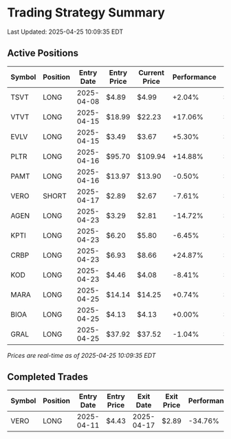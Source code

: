 # Trading Strategy Summary

Last Updated: 2025-04-25 10:09:35 EDT

## Active Positions

| Symbol | Position | Entry Date | Entry Price | Current Price | Performance | P/L per Share |
|--------|----------|------------|-------------|---------------|-------------|--------------|
| TSVT | LONG | 2025-04-08 | $4.89 | $4.99 | +2.04% | $+0.10 |
| VTVT | LONG | 2025-04-15 | $18.99 | $22.23 | +17.06% | $+3.24 |
| EVLV | LONG | 2025-04-15 | $3.49 | $3.67 | +5.30% | $+0.18 |
| PLTR | LONG | 2025-04-16 | $95.70 | $109.94 | +14.88% | $+14.24 |
| PAMT | LONG | 2025-04-16 | $13.97 | $13.90 | -0.50% | $-0.07 |
| VERO | SHORT | 2025-04-17 | $2.89 | $2.67 | -7.61% | $-0.22 |
| AGEN | LONG | 2025-04-23 | $3.29 | $2.81 | -14.72% | $-0.48 |
| KPTI | LONG | 2025-04-23 | $6.20 | $5.80 | -6.45% | $-0.40 |
| CRBP | LONG | 2025-04-23 | $6.93 | $8.66 | +24.87% | $+1.73 |
| KOD | LONG | 2025-04-23 | $4.46 | $4.08 | -8.41% | $-0.38 |
| MARA | LONG | 2025-04-25 | $14.14 | $14.25 | +0.74% | $+0.11 |
| BIOA | LONG | 2025-04-25 | $4.13 | $4.13 | +0.00% | $+0.00 |
| GRAL | LONG | 2025-04-25 | $37.92 | $37.52 | -1.04% | $-0.40 |

*Prices are real-time as of 2025-04-25 10:09:35 EDT*

## Completed Trades

| Symbol | Position | Entry Date | Entry Price | Exit Date | Exit Price | Performance |
|--------|----------|------------|-------------|-----------|------------|-------------|
| VERO | LONG | 2025-04-11 | $4.43 | 2025-04-17 | $2.89 | -34.76% |
